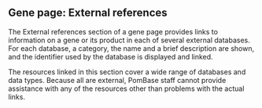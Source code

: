 ## Gene page: External references

The External references section of a gene page provides links to
information on a gene or its product in each of several external
databases. For each database, a category, the name and a brief
description are shown, and the identifier used by the database is
displayed and linked.

The resources linked in this section cover a wide range of databases
and data types. Because all are external, PomBase staff cannot provide
assistance with any of the resources other than problems with the
actual links.
